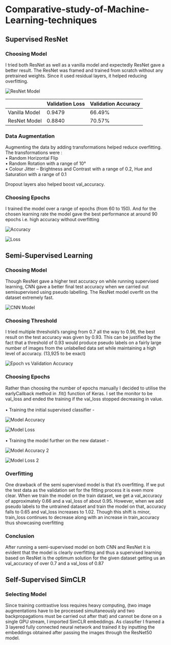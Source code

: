 # Comparative-study-of-Machine-Learning-techniques

## Supervised ResNet

### Choosing Model

I tried both ResNet as well as a vanilla model and expectedly ResNet gave a better result. The ResNet was framed and trained from scratch without any pretrained weights. Since it used residual layers, it helped reducing overfitting.

![ResNet Model](https://github.com/Amapocho/Comparative-study-of-Machine-Learning-techniques/blob/main/Images/ResNet.png)

|               | Validation Loss | Validation Accuracy |
|---------------|-----------------|---------------------|
| Vanilla Model |      0.9479     |        66.49%       |
| ResNet Model  |      0.8840     |        70.57%       |

### Data Augmentation

Augmenting the data by adding transformations helped reduce overfitting. The transformations
were : <br>
• Random Horizontal Flip <br>
• Random Rotation with a range of 10° <br>
• Colour Jitter – Brightness and Contrast with a range of 0.2, Hue and Saturation with a range of 0.1

Dropout layers also helped boost val_accuracy.

### Choosing Epochs

I trained the model over a range of epochs (from 60 to 150). And for the chosen learning rate the
model gave the best performance at around 90 epochs i.e. high accuracy without overfitting

![Accuracy](https://github.com/Amapocho/Comparative-study-of-Machine-Learning-techniques/blob/main/Images/Accuracy.png)

![Loss](https://github.com/Amapocho/Comparative-study-of-Machine-Learning-techniques/blob/main/Images/Loss.png)

## Semi-Supervised Learning

### Choosing Model

Though ResNet gave a higher test accuracy on while running supervised learning, CNN gave a better final test accuracy when we carried out semisupervised using pseudo labelling. The ResNet model overfit on the dataset extremely fast.


![CNN Model](https://github.com/Amapocho/Comparative-study-of-Machine-Learning-techniques/blob/main/Images/CNN.png)

### Choosing Threshold

I tried multiple threshold’s ranging from 0.7 all the way to 0.96, the best result on the test
accuracy was given by 0.93. This can be justified by the fact that a threshold of 0.93 would
produce pseudo labels on a fairly large number of images from the unlabelled data set while
maintaining a high level of accuracy. (13,925 to be exact)

![Epoch vs Validation Accuracy](https://github.com/Amapocho/Comparative-study-of-Machine-Learning-techniques/blob/main/Images/ValAccuracy.png)

### Choosing Epochs

Rather than choosing the number of epochs manually I decided to utilise the earlyCallback method in .fit() function of Keras. I set the monitor to be val_loss and ended the training if the val_loss stopped decreasing in value.
<br><br>
• Training the initial supervised classifier -

![Model Accuracy](https://github.com/Amapocho/Comparative-study-of-Machine-Learning-techniques/blob/main/Images/ModelAccuracy.png)

![Model Loss](https://github.com/Amapocho/Comparative-study-of-Machine-Learning-techniques/blob/main/Images/ModelLoss.png)
<br><br>
• Training the model further on the new dataset -

![Model Accuracy 2](https://github.com/Amapocho/Comparative-study-of-Machine-Learning-techniques/blob/main/Images/ModelAccuracy2.png)

![Model Loss 2](https://github.com/Amapocho/Comparative-study-of-Machine-Learning-techniques/blob/main/Images/ModelLoss2.png)

### Overfitting

One drawback of the semi supervised model is that it’s overfitting. If we put the test data as the
validation set for the fitting process it is even more clear. When we train the model on the train
dataset, we get a val_accuracy of approximately 0.66 and a val_loss of about 0.95. However,
when we add pseudo labels to the untrained dataset and train the model on that, accuracy falls to
0.65 and val_loss increases to 1.02. Though this shift is minor, train_loss continues to decrease
along with an increase in train_accuracy thus showcasing overfitting

### Conclusion

After running a semi-supervised model on both CNN and ResNet it is evident that the model is
clearly overfitting and thus a supervised learning based on ResNet is the optimum solution for
the given dataset getting us an val_accuracy of over 0.7 and a val_loss of 0.87

## Self-Supervised SimCLR

### Selecting Model

Since training contrastive loss requires heavy computing, (two image augmentations have to be
processed simultaneously and two backpropagations must be carried out after that) and cannot
be done on a single GPU stream, I imported SimCLR embeddings. As classifier I framed a 3
layered fully connected neural network and trained it by inputting the embeddings obtained after
passing the images through the ResNet50 model. 

